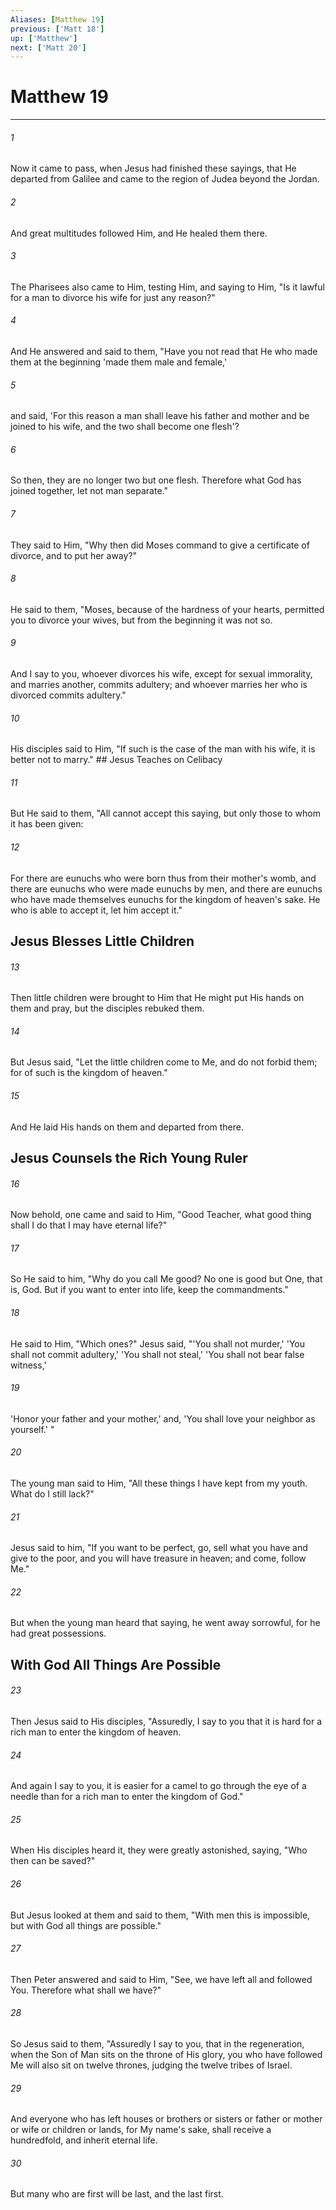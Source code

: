 ```yaml
---
Aliases: [Matthew 19]
previous: ['Matt 18']
up: ['Matthew']
next: ['Matt 20']
---
```

# Matthew 19

***


###### 1 
Now it came to pass, when Jesus had finished these sayings, that He departed from Galilee and came to the region of Judea beyond the Jordan. 

###### 2 
And great multitudes followed Him, and He healed them there. 

###### 3 
The Pharisees also came to Him, testing Him, and saying to Him, "Is it lawful for a man to divorce his wife for just any reason?" 

###### 4 
And He answered and said to them, "Have you not read that He who made them at the beginning 'made them male and female,' 

###### 5 
and said, 'For this reason a man shall leave his father and mother and be joined to his wife, and the two shall become one flesh'? 

###### 6 
So then, they are no longer two but one flesh. Therefore what God has joined together, let not man separate." 

###### 7 
They said to Him, "Why then did Moses command to give a certificate of divorce, and to put her away?" 

###### 8 
He said to them, "Moses, because of the hardness of your hearts, permitted you to divorce your wives, but from the beginning it was not so. 

###### 9 
And I say to you, whoever divorces his wife, except for sexual immorality, and marries another, commits adultery; and whoever marries her who is divorced commits adultery." 

###### 10 
His disciples said to Him, "If such is the case of the man with his wife, it is better not to marry." ## Jesus Teaches on Celibacy 

###### 11 
But He said to them, "All cannot accept this saying, but only those to whom it has been given: 

###### 12 
For there are eunuchs who were born thus from their mother's womb, and there are eunuchs who were made eunuchs by men, and there are eunuchs who have made themselves eunuchs for the kingdom of heaven's sake. He who is able to accept it, let him accept it."

## Jesus Blesses Little Children 

###### 13 
Then little children were brought to Him that He might put His hands on them and pray, but the disciples rebuked them. 

###### 14 
But Jesus said, "Let the little children come to Me, and do not forbid them; for of such is the kingdom of heaven." 

###### 15 
And He laid His hands on them and departed from there.

## Jesus Counsels the Rich Young Ruler 

###### 16 
Now behold, one came and said to Him, "Good Teacher, what good thing shall I do that I may have eternal life?" 

###### 17 
So He said to him, "Why do you call Me good? No one is good but One, that is, God. But if you want to enter into life, keep the commandments." 

###### 18 
He said to Him, "Which ones?" Jesus said, "'You shall not murder,' 'You shall not commit adultery,' 'You shall not steal,' 'You shall not bear false witness,' 

###### 19 
'Honor your father and your mother,' and, 'You shall love your neighbor as yourself.' " 

###### 20 
The young man said to Him, "All these things I have kept from my youth. What do I still lack?" 

###### 21 
Jesus said to him, "If you want to be perfect, go, sell what you have and give to the poor, and you will have treasure in heaven; and come, follow Me." 

###### 22 
But when the young man heard that saying, he went away sorrowful, for he had great possessions.

## With God All Things Are Possible 

###### 23 
Then Jesus said to His disciples, "Assuredly, I say to you that it is hard for a rich man to enter the kingdom of heaven. 

###### 24 
And again I say to you, it is easier for a camel to go through the eye of a needle than for a rich man to enter the kingdom of God." 

###### 25 
When His disciples heard it, they were greatly astonished, saying, "Who then can be saved?" 

###### 26 
But Jesus looked at them and said to them, "With men this is impossible, but with God all things are possible." 

###### 27 
Then Peter answered and said to Him, "See, we have left all and followed You. Therefore what shall we have?" 

###### 28 
So Jesus said to them, "Assuredly I say to you, that in the regeneration, when the Son of Man sits on the throne of His glory, you who have followed Me will also sit on twelve thrones, judging the twelve tribes of Israel. 

###### 29 
And everyone who has left houses or brothers or sisters or father or mother or wife or children or lands, for My name's sake, shall receive a hundredfold, and inherit eternal life. 

###### 30 
But many who are first will be last, and the last first.
